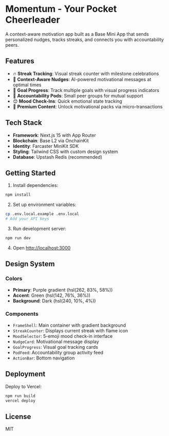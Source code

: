 # Momentum - Your Pocket Cheerleader

A context-aware motivation app built as a Base Mini App that sends personalized nudges, tracks streaks, and connects you with accountability peers.

## Features

- 🔥 **Streak Tracking**: Visual streak counter with milestone celebrations
- 💪 **Context-Aware Nudges**: AI-powered motivational messages at optimal times
- 🎯 **Goal Progress**: Track multiple goals with visual progress indicators
- 👥 **Accountability Pods**: Small peer groups for mutual support
- 😊 **Mood Check-Ins**: Quick emotional state tracking
- 💎 **Premium Content**: Unlock motivational packs via micro-transactions

## Tech Stack

- **Framework**: Next.js 15 with App Router
- **Blockchain**: Base L2 via OnchainKit
- **Identity**: Farcaster MiniKit SDK
- **Styling**: Tailwind CSS with custom design system
- **Database**: Upstash Redis (recommended)

## Getting Started

1. Install dependencies:
```bash
npm install
```

2. Set up environment variables:
```bash
cp .env.local.example .env.local
# Add your API keys
```

3. Run development server:
```bash
npm run dev
```

4. Open [http://localhost:3000](http://localhost:3000)

## Design System

### Colors
- **Primary**: Purple gradient (hsl(262, 83%, 58%))
- **Accent**: Green (hsl(142, 76%, 36%))
- **Background**: Dark (hsl(240, 10%, 4%))

### Components
- `FrameShell`: Main container with gradient background
- `StreakCounter`: Displays current streak with flame icon
- `MoodSelector`: 5-emoji mood check-in interface
- `NudgeCard`: Motivational message display
- `GoalProgress`: Visual goal tracking cards
- `PodFeed`: Accountability group activity feed
- `ActionBar`: Bottom navigation

## Deployment

Deploy to Vercel:

```bash
npm run build
vercel deploy
```

## License

MIT
